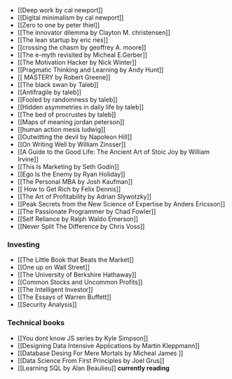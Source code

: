 -  [[Deep work by cal newport]]
-  [[Digital minimalism by cal newport]]
-  [[Zero to one by peter thiel]]
-  [[The innovator dilemma by Clayton M. christensen]]
-  [[The lean startup by eric ries]]
-  [[crossing the chasm by geoffrey A. moore]]
-  [[The e-myth revisited by Micheal E.Gerber]]
-  [[The Motivation Hacker by Nick Winter]]
-  [[Pragmatic Thinking and Learning by Andy Hunt]]
-  [[ MASTERY by Robert Greene]]
-  [[The black swan by Taleb]]
-  [[Antifragile by taleb]]
-  [[Fooled by randomness by taleb]]
-  [[Hidden asymmetries in daily life by taleb]]
-  [[The bed of procrustes by taleb]]
-  [[Maps of meaning jordan peterson]]
-  [[human action mesis ludwig]]
-  [[Outwitting the devil by Napoleon Hill]]
-  [[On Writing Well by William Zinsser]] 
-  [[A Guide to the Good Life: The Ancient Art of Stoic Joy by William Irvine]]
-  [[This Is Marketing by Seth Godin]]
-  [[Ego Is the Enemy by Ryan Holiday]] 
-  [[The Personal MBA by Josh Kaufman]]
-  [[ How to Get Rich by Felix Dennis]]
-  [[The Art of Profitability by Adrian Slywotzky]]
-  [[Peak Secrets from the New Science of Expertise by Anders Ericsson]]
-  [[The Passionate Programmer by Chad Fowler]]
-  [[Self Reliance by Ralph Waldo Emerson]]
-  [[Never Split The Difference by Chris Voss]]

### Investing
- [[The Little Book that Beats the Market]]
- [[One up on Wall Street]]
- [[The University of Berkshire Hathaway]]
- [[Common Stocks and Uncommon Profits]]
- [[The Intelligent Investor]]
- [[The Essays of Warren Buffett]]
- [[Security Analysis]]

### Technical books
- [[You dont know JS series by Kyle Simpson]]
- [[Designing Data Intensive Applications by Martin Kleppmann]]
- [[Database Desing For Mere Mortals by Micheal James ]]
- [[Data Science From First Principles by Joel Grus]]
- [[Learning SQL by Alan Beaulieu]] **currently reading**